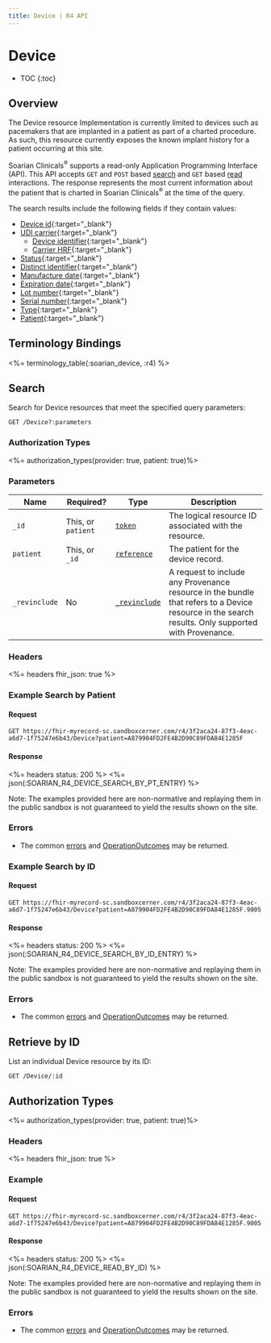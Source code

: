 ```yaml
---
title: Device | R4 API
---
```


# Device

* TOC
{:toc}

## Overview

The Device resource Implementation is currently limited to devices such as pacemakers that are implanted in a patient as part of a charted procedure. As such, this resource currently exposes the known implant history for a patient occurring at this site. 

Soarian Clinicals<sup>®</sup> supports a read-only Application Programming Interface (API). This API accepts `GET` and `POST` based [search] and `GET` based [read] interactions. The response represents the most current information about the patient that is charted in Soarian Clinicals<sup>®</sup> at the time of the query. 

The search results include the following fields if they contain values:

* [Device id](https://hl7.org/fhir/r4/device-definitions.html#Device.id){:target="_blank"}
* [UDI carrier](https://hl7.org/fhir/r4/device-definitions.html#Device.udiCarrier){:target="_blank"}
  * [Device identifier](https://hl7.org/fhir/r4/device-definitions.html#Device.udiCarrier.deviceIdentifier){:target="_blank"}
  * [Carrier HRF](https://hl7.org/fhir/r4/device-definitions.html#Device.udiCarrier.carrierHRF){:target="_blank"}
* [Status](https://hl7.org/fhir/r4/device-definitions.html#Device.status){:target="_blank"}
* [Distinct identifier](https://hl7.org/fhir/r4/device-definitions.html#Device.distinctIdentifier){:target="_blank"}
* [Manufacture date](https://hl7.org/fhir/r4/device-definitions.html#Device.manufactureDate){:target="_blank"}
* [Expiration date](https://hl7.org/fhir/r4/device-definitions.html#Device.expirationDate){:target="_blank"}
* [Lot number](https://hl7.org/fhir/r4/device-definitions.html#Device.lotNumber){:target="_blank"}
* [Serial number](https://hl7.org/fhir/r4/device-definitions.html#Device.serialNumber){:target="_blank"}
* [Type](https://hl7.org/fhir/r4/device-definitions.html#Device.type){:target="_blank"}
* [Patient](https://hl7.org/fhir/r4/device-definitions.html#Device.patient){:target="_blank"}

## Terminology Bindings

<%= terminology_table(:soarian_device, :r4) %>

## Search

Search for Device resources that meet the specified query parameters:

    GET /Device?:parameters

### Authorization Types

<%= authorization_types(provider: true, patient: true)%>

### Parameters

 Name           | Required?          | Type            | Description
----------------|--------------------|-----------------|------------------------------------------------------------------------
 `_id`          | This, or `patient` | [`token`]       | The logical resource ID associated with the resource.
 `patient`      | This, or `_id`     | [`reference`]   | The patient for the device record.
 `_revinclude`  | No                 | [`_revinclude`] | A request to include any Provenance resource in the bundle that refers to a Device resource in the search results. Only supported with Provenance.

### Headers

<%= headers fhir_json: true %>

### Example Search by Patient

#### Request

    GET https://fhir-myrecord-sc.sandboxcerner.com/r4/3f2aca24-87f3-4eac-a6d7-1f75247e6b43/Device?patient=A879904FD2FE4B2D90C89FDA84E1285F

#### Response

<%= headers status: 200 %>
<%= json(:SOARIAN_R4_DEVICE_SEARCH_BY_PT_ENTRY) %>

Note: The examples provided here are non-normative and replaying them in the public sandbox is not guaranteed to yield the results shown on the site.

### Errors

*   The common [errors] and [OperationOutcomes] may be returned.

### Example Search by ID

#### Request

    GET https://fhir-myrecord-sc.sandboxcerner.com/r4/3f2aca24-87f3-4eac-a6d7-1f75247e6b43/Device?patient=A879904FD2FE4B2D90C89FDA84E1285F.9005

#### Response

<%= headers status: 200 %>
<%= json(:SOARIAN_R4_DEVICE_SEARCH_BY_ID_ENTRY) %>

Note: The examples provided here are non-normative and replaying them in the public sandbox is not guaranteed to yield the results shown on the site.

### Errors

*   The common [errors] and [OperationOutcomes] may be returned.

## Retrieve by ID

List an individual Device resource by its ID:

    GET /Device/:id


## Authorization Types

<%= authorization_types(provider: true, patient: true)%>

### Headers

<%= headers fhir_json: true %>

### Example

#### Request

    GET https://fhir-myrecord-sc.sandboxcerner.com/r4/3f2aca24-87f3-4eac-a6d7-1f75247e6b43/Device?patient=A879904FD2FE4B2D90C89FDA84E1285F.9005

#### Response

<%= headers status: 200 %>
<%= json(:SOARIAN_R4_DEVICE_READ_BY_ID) %>

Note: The examples provided here are non-normative and replaying them in the public sandbox is not guaranteed to yield the results shown on the site.

### Errors

*   The common [errors] and [OperationOutcomes] may be returned.

[`reference`]: https://hl7.org/fhir/r4/search.html#reference
[`token`]: https://hl7.org/fhir/r4/search.html#token
[`_revinclude`]: https://www.hl7.org/fhir/search.html#revinclude
[errors]: ../../#client-errors
[OperationOutcomes]: https://www.hl7.org/fhir/r4/operationoutcome.html
[search]: https://www.hl7.org/fhir/http.html#search
[read]: https://www.hl7.org/fhir/http.html#read
